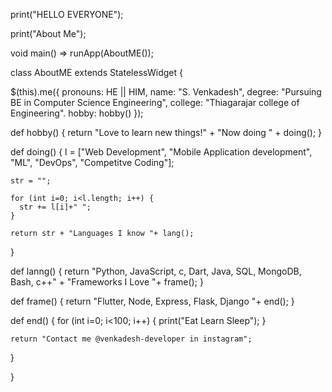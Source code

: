 print("HELLO EVERYONE");

print("About Me");

void main() => runApp(AboutME());

class AboutME extends StatelessWidget {

  $(this).me({
    pronouns: HE || HIM,
    name: "S. Venkadesh",
    degree: "Pursuing BE in Computer Science Engineering",
    college: "Thiagarajar college of Engineering".
    hobby: hobby()
  });

  def hobby() {
    return "Love to learn new things!" + "Now doing " + doing();
  }

  def doing() {
    l = ["Web Development", "Mobile Application development", "ML", "DevOps", "Competitve Coding"];
    
    str = "";
    
    for (int i=0; i<l.length; i++) {
      str += l[i]+" ";
    }
    
    return str + "Languages I know "+ lang();
  }
  
  def lanng() {
    return "Python, JavaScript, c, Dart, Java, SQL, MongoDB, Bash, c++" + "Frameworks I Love "+ frame();
  }
  
  def frame() {
    return "Flutter, Node, Express, Flask, Django "+ end();
  }
  
  def end() {
    for (int i=0; i<100; i++) {
      print("Eat Learn Sleep");
    }
    
    return "Contact me @venkadesh-developer in instagram";
  }

}

